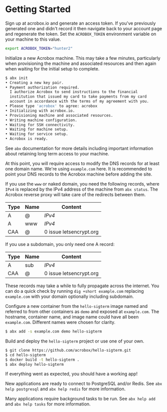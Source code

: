 # Getting Started

Sign up at acrobox.io and generate an access token. If you've previously
generated one and didn't record it then navigate back to your account page
and regenerate the token. Set the `ACROBOX_TOKEN` environment variable on your
machine to this value.

```sh
export ACROBOX_TOKEN="hunter2"
```

Initialize a new Acrobox machine. This may take a few minutes, particularly
when provisioning the machine and associated resources and then again when
waiting for the initial setup to complete.

```sh
$ abx init
• Creating a new key pair.
• Payment authorization required.
  I authorize Acrobox to send instructions to the financial
  institution that issued my card to take payments from my card
  account in accordance with the terms of my agreement with you.
• Please type 'acrobox' to agree: acrobox
• Initializing with acrobox.io.
• Provisioning machine and associated resources.
• Writing machine configuration.
• Waiting for SSH connectivity.
• Waiting for machine setup.
• Waiting for service setup.
• Acrobox is ready.
```

See `abx` documentation for more details including important information about
retaining long term access to your machine.

At this point, you will require access to modify the DNS records for at least
one domain name. We're using `example.com` here. It is recommended to point
your DNS records to the Acrobox machine before adding the site.

If you use the `www` or naked domain, you need the following records, where
`IPv4` is replaced by the IPv4 address of the machine from `abx status`. The
Acrobox reverse proxy will take care of the redirects between them.

| Type | Name | Content                 |
| ---- | ---- | ----------------------- |
| A    | @    | *IPv4*                  |
| A    | www  | *IPv4*                  |
| CAA  | @    | 0 issue letsencrypt.org |

If you use a subdomain, you only need one A record:

| Type | Name | Content                 |
| ---- | ---- | ----------------------- |
| A    | sub  | *IPv4*                  |
| CAA  | @    | 0 issue letsencrypt.org |

These records may take a while to fully propagate across the internet. You can
do a quick check by running `dig +short example.com` replacing `example.com`
with your domain optionally including subdomain.

Configure a new container from the `hello-sigterm` image named and referred to
from other containers as `demo` and exposed at `example.com`. The hostname,
container name, and image name could have all been `example.com`. Different
names were chosen for clarity.

```sh
$ abx add -s example.com demo hello-sigterm
```

Build and deploy the `hello-sigterm` project or use one of your own.

```sh
$ git clone https://github.com/acrobox/hello-sigterm.git
$ cd hello-sigterm
$ docker build -t hello-sigterm .
$ abx deploy hello-sigterm
```

If everything went as expected, you should have a working app!

New applications are ready to connect to PostgreSQL and/or Redis.
See `abx help postgresql` and `abx help redis` for more information.

Many applications require background tasks to be run.
See `abx help add` and `abx help tasks` for more information.

